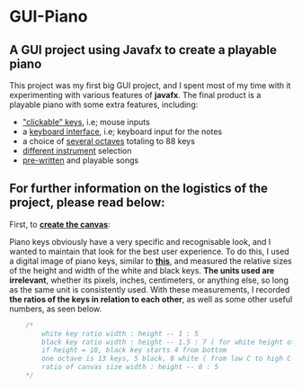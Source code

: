 # GUI-Piano
A GUI project using Javafx to create a playable piano
----------

This project was my first big GUI project, and I spent most of my time with it experimenting with various features of **javafx**. The final product is a playable piano with some extra features, including:
- <u>"clickable" keys</u>, i.e; mouse inputs
- a <u>keyboard interface</u>, i.e; keyboard input for the notes
- a choice of <u>several octaves</u> totaling to 88 keys
- <u>different instrument</u> selection
- <u>pre-written</u> and playable songs

For further information on the logistics of the project, please read below: 
-------------
First, to **<u>create the canvas</u>**:

Piano keys obviously have a very specific and recognisable look, and I wanted to maintain that look for the best user experience. To do this, I used a digital image of piano keys, similar to [**this**](https://upload.wikimedia.org/wikipedia/commons/thumb/1/15/PianoKeyboard.svg/161px-PianoKeyboard.svg.png?20061008130835), and measured the relative sizes of the height and width of the white and black keys. **The units used are irrelevant**, whether its pixels, inches, centimeters, or anything else, so long as the same unit is consistently used. With these measurements, I recorded **the ratios of the keys in relation to each other**, as well as some other useful numbers, as seen below. 

```java
    /*
        white key ratio width : height -- 1 : 5
        black key ratio width : height -- 1.5 : 7 ( for white height of 10 )
        if height = 10, black key starts 4 from bottom
        one octave is 13 keys, 5 black, 8 white ( from low C to high C )
        ratio of canvas size width : height -- 8 : 5
    */

```
